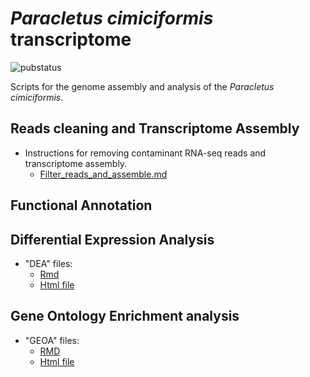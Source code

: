 # *Paracletus cimiciformis* transcriptome

![pubstatus](https://img.shields.io/badge/Manuscript:-Under_Preparation-orange)

Scripts for the genome assembly and analysis of the *Paracletus cimiciformis*.


## Reads cleaning and Transcriptome Assembly

- Instructions for removing contaminant  RNA-seq reads and transcriptome assembly.
	- [Filter_reads_and_assemble.md](Filter_reads_and_assemble.md) 



## Functional Annotation

## Differential Expression Analysis

- "DEA" files:
	- [Rmd](https://github.com/guillemylla/Paracletus_cimiciformis_transcriptome/blob/main/DEA.Rmd)
	- [Html file](https://htmlpreview.github.io/?https://github.com/guillemylla/Paracletus_cimiciformis_transcriptome/blob/main/DEA.html)

## Gene Ontology Enrichment analysis

- "GEOA" files:
	- [RMD](https://github.com/guillemylla/Paracletus_cimiciformis_transcriptome/blob/main/GOEA.Rmd)
	- [Html file](https://htmlpreview.github.io/?https://github.com/guillemylla/Paracletus_cimiciformis_transcriptome/blob/main/GOEA.html)

